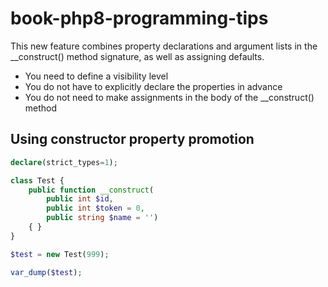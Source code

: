 # book-php8-programming-tips

This new feature combines property declarations and argument lists in the __construct() method signature, as well as assigning defaults.

* You need to define a visibility level
* You do not have to explicitly declare the properties in advance
* You do not need to make assignments in the body of the __construct() method

## Using constructor property promotion

```php
declare(strict_types=1);

class Test {
    public function __construct(
        public int $id,
        public int $token = 0,
        public string $name = '')
    { }
}

$test = new Test(999);

var_dump($test);
```
